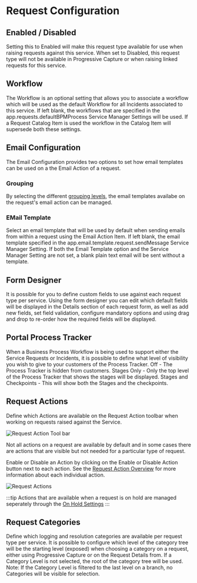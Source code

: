 # Request Configuration
## Enabled / Disabled
Setting this to Enabled will make this request type available for use when raising requests against this service. When set to Disabled, this request type will not be available in Progressive Capture or when raising linked requests for this service.

## Workflow
The Workflow is an optional setting that allows you to associate a workflow which will be used as the default Workflow for all Incidents associated to this service. If left blank, the workflows that are specified in the app.requests.defaultBPMProcess Service Manager Settings will be used. If a Request Catalog Item is used the workflow in the Catalog Item will supersede both these settings.

## Email Configuration
The Email Configuration provides two options to set how email templates can be used on a the Email Action of a request.  

### Grouping
By selecting the different [grouping levels](/servicemanager-config/customize/email-templates#grouping), the email templates availabe on the request's email action can be managed. 

### EMail Template
Select an email template that will be used by default when sending emails from within a request using the Email Action Item. If left blank, the email template specified in the app.email.template.request.sendMessage Service Manager Setting. If both the Email Template option and the Service Manager Setting are not set, a blank plain text email will be sent without a template.

## Form Designer
It is possible for you to define custom fields to use against each request type per service. Using the form designer you can edit which default fields will be displayed in the Details section of each request form, as well as add new fields, set field validation, configure mandatory options and using drag and drop to re-order how the required fields will be displayed.

## Portal Process Tracker
When a Business Process Workflow is being used to support either the Service Requests or Incidents, it is possible to define what level of visibility you wish to give to your customers of the Process Tracker.
Off - The Process Tracker is hidden from customers.
Stages Only - Only the top level of the Process Tracker that shows the stages will be displayed.
Stages and Checkpoints - This will show both the Stages and the checkpoints.

## Request Actions
Define which Actions are available on the Request Action toolbar when working on requests raised against the Service.

![Request Action Tool bar](/_books/servicemanager-user-guide/service-portfolio/services/images/request-action-toolbar.png)

Not all actions on a request are available by default and in some cases there are actions that are visible but not needed for a particular type of request. 

Enable or Disable an Action by clicking on the Enable or Disable Action button next to each action. See the [Request Action Overview](/servicemanager-user-guide/service-portfolio/requests/request-actions) for more information about each individual action.

![Request Actions](/_books/servicemanager-user-guide/service-portfolio/services/images/request-actions.png)

:::tip
Actions that are available when a request is on hold are managed seperately through the [On Hold Settings](/servicemanager-config/administration/request-settings#on-hold-settings)
:::

## Request Categories
Define which logging and resolution categories are available per request type per service. It is possible to configure which level of the category tree will be the starting level (exposed) when choosing a category on a request, either using Progressive Capture or on the Request Details from. If a Category Level is not selected, the root of the category tree will be used.
Note: If the Category Level is filtered to the last level on a branch, no Categories will be visible for selection.